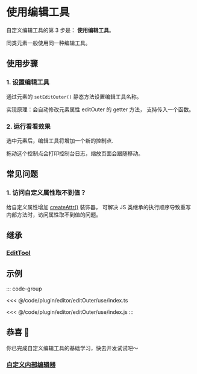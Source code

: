 # 使用编辑工具

自定义编辑工具的第 3 步是： **使用编辑工具**。

同类元素一般使用同一种编辑工具。

## 使用步骤

### 1. 设置编辑工具

通过元素的 `setEditOuter()` 静态方法设置编辑工具名称。

实现原理：会自动修改元素属性 editOuter 的 getter 方法， 支持传入一个函数。

### 2. 运行看看效果

选中元素后，编辑工具将增加一个新的控制点.

拖动这个控制点会打印控制台日志，缩放页面会跟随移动。

## 常见问题

### 1. 访问自定义属性取不到值？

给自定义属性增加 [createAttr()](/reference/display/custom/base/attr.md#普通属性) 装饰器， 可解决 JS 类继承的执行顺序导致重写内部方法时，访问属性取不到值的问题。

## 继承

### [EditTool](../EditTool.md)

## 示例

::: code-group

<<< @/code/plugin/editor/editOuter/use/index.ts

<<< @/code/plugin/editor/editOuter/use/index.js
:::

## 恭喜 🎉

你已完成自定义编辑工具的基础学习，快去开发试试吧～

### [自定义内部编辑器](/plugin/in/editor/editInner/register.md)
